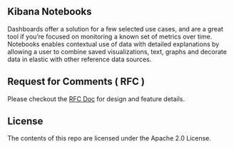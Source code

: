 ## Kibana Notebooks

Dashboards offer a solution for a few selected use cases, and are a great tool if you’re focused on monitoring a known set of metrics over time. Notebooks enables contextual use of data with detailed explanations by allowing a user to combine saved visualizations, text, graphs and decorate data in elastic with other reference data sources.

## Request for Comments ( RFC )

Please checkout the [RFC Doc](docs/dev/Kibana-Notebooks-Design-Proposal.md) for design and feature details.

## License

The contents of this repo are licensed under the Apache 2.0 License.

